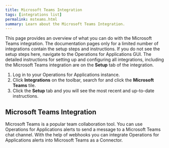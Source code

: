 ```yaml
---
title: Microsoft Teams Integration
tags: [integrations list]
permalink: msteams.html
summary: Learn about the Microsoft Teams Integration.
---
```


This page provides an overview of what you can do with the Microsoft Teams integration. The documentation pages only for a limited number of integrations contain the setup steps and instructions. If you do not see the setup steps here, navigate to the Operations for Applications GUI. The detailed instructions for setting up and configuring all integrations, including the Microsoft Teams integration are on the **Setup** tab of the integration.

1. Log in to your Operations for Applications instance. 
2. Click **Integrations** on the toolbar, search for and click the **Microsoft Teams** tile. 
3. Click the **Setup** tab and you will see the most recent and up-to-date instructions.

## Microsoft Teams Integration

Microsoft Teams is a popular team collaboration tool. 
You can use Operations for Applications alerts to send a message to a Microsoft Teams chat channel. With the help of webhooks you can integrate Operations for Applications alerts into Microsoft Teams as a Connector.




